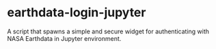 # earthdata-login-jupyter
A script that spawns a simple and secure widget for authenticating with NASA Earthdata in Jupyter environment.
